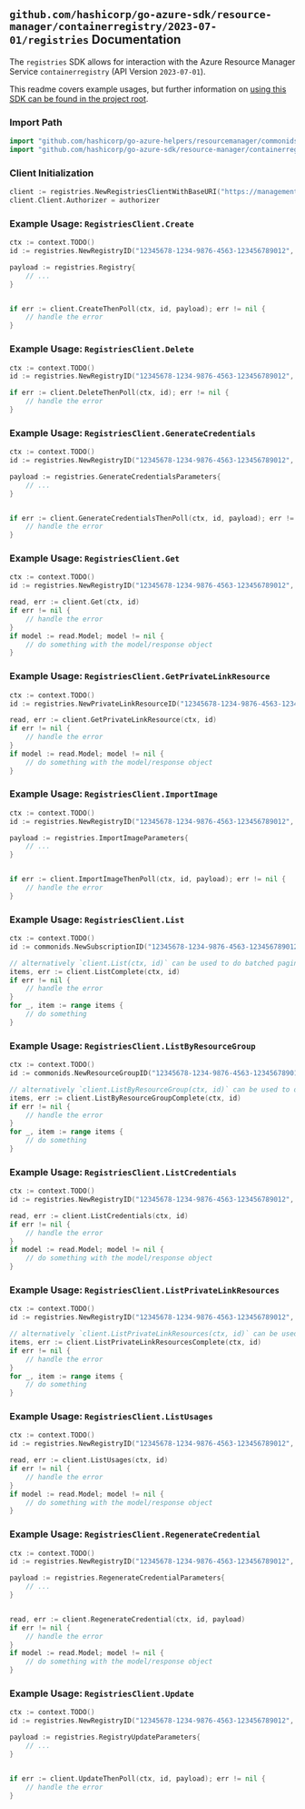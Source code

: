 
## `github.com/hashicorp/go-azure-sdk/resource-manager/containerregistry/2023-07-01/registries` Documentation

The `registries` SDK allows for interaction with the Azure Resource Manager Service `containerregistry` (API Version `2023-07-01`).

This readme covers example usages, but further information on [using this SDK can be found in the project root](https://github.com/hashicorp/go-azure-sdk/tree/main/docs).

### Import Path

```go
import "github.com/hashicorp/go-azure-helpers/resourcemanager/commonids"
import "github.com/hashicorp/go-azure-sdk/resource-manager/containerregistry/2023-07-01/registries"
```


### Client Initialization

```go
client := registries.NewRegistriesClientWithBaseURI("https://management.azure.com")
client.Client.Authorizer = authorizer
```


### Example Usage: `RegistriesClient.Create`

```go
ctx := context.TODO()
id := registries.NewRegistryID("12345678-1234-9876-4563-123456789012", "example-resource-group", "registryValue")

payload := registries.Registry{
	// ...
}


if err := client.CreateThenPoll(ctx, id, payload); err != nil {
	// handle the error
}
```


### Example Usage: `RegistriesClient.Delete`

```go
ctx := context.TODO()
id := registries.NewRegistryID("12345678-1234-9876-4563-123456789012", "example-resource-group", "registryValue")

if err := client.DeleteThenPoll(ctx, id); err != nil {
	// handle the error
}
```


### Example Usage: `RegistriesClient.GenerateCredentials`

```go
ctx := context.TODO()
id := registries.NewRegistryID("12345678-1234-9876-4563-123456789012", "example-resource-group", "registryValue")

payload := registries.GenerateCredentialsParameters{
	// ...
}


if err := client.GenerateCredentialsThenPoll(ctx, id, payload); err != nil {
	// handle the error
}
```


### Example Usage: `RegistriesClient.Get`

```go
ctx := context.TODO()
id := registries.NewRegistryID("12345678-1234-9876-4563-123456789012", "example-resource-group", "registryValue")

read, err := client.Get(ctx, id)
if err != nil {
	// handle the error
}
if model := read.Model; model != nil {
	// do something with the model/response object
}
```


### Example Usage: `RegistriesClient.GetPrivateLinkResource`

```go
ctx := context.TODO()
id := registries.NewPrivateLinkResourceID("12345678-1234-9876-4563-123456789012", "example-resource-group", "registryValue", "privateLinkResourceValue")

read, err := client.GetPrivateLinkResource(ctx, id)
if err != nil {
	// handle the error
}
if model := read.Model; model != nil {
	// do something with the model/response object
}
```


### Example Usage: `RegistriesClient.ImportImage`

```go
ctx := context.TODO()
id := registries.NewRegistryID("12345678-1234-9876-4563-123456789012", "example-resource-group", "registryValue")

payload := registries.ImportImageParameters{
	// ...
}


if err := client.ImportImageThenPoll(ctx, id, payload); err != nil {
	// handle the error
}
```


### Example Usage: `RegistriesClient.List`

```go
ctx := context.TODO()
id := commonids.NewSubscriptionID("12345678-1234-9876-4563-123456789012")

// alternatively `client.List(ctx, id)` can be used to do batched pagination
items, err := client.ListComplete(ctx, id)
if err != nil {
	// handle the error
}
for _, item := range items {
	// do something
}
```


### Example Usage: `RegistriesClient.ListByResourceGroup`

```go
ctx := context.TODO()
id := commonids.NewResourceGroupID("12345678-1234-9876-4563-123456789012", "example-resource-group")

// alternatively `client.ListByResourceGroup(ctx, id)` can be used to do batched pagination
items, err := client.ListByResourceGroupComplete(ctx, id)
if err != nil {
	// handle the error
}
for _, item := range items {
	// do something
}
```


### Example Usage: `RegistriesClient.ListCredentials`

```go
ctx := context.TODO()
id := registries.NewRegistryID("12345678-1234-9876-4563-123456789012", "example-resource-group", "registryValue")

read, err := client.ListCredentials(ctx, id)
if err != nil {
	// handle the error
}
if model := read.Model; model != nil {
	// do something with the model/response object
}
```


### Example Usage: `RegistriesClient.ListPrivateLinkResources`

```go
ctx := context.TODO()
id := registries.NewRegistryID("12345678-1234-9876-4563-123456789012", "example-resource-group", "registryValue")

// alternatively `client.ListPrivateLinkResources(ctx, id)` can be used to do batched pagination
items, err := client.ListPrivateLinkResourcesComplete(ctx, id)
if err != nil {
	// handle the error
}
for _, item := range items {
	// do something
}
```


### Example Usage: `RegistriesClient.ListUsages`

```go
ctx := context.TODO()
id := registries.NewRegistryID("12345678-1234-9876-4563-123456789012", "example-resource-group", "registryValue")

read, err := client.ListUsages(ctx, id)
if err != nil {
	// handle the error
}
if model := read.Model; model != nil {
	// do something with the model/response object
}
```


### Example Usage: `RegistriesClient.RegenerateCredential`

```go
ctx := context.TODO()
id := registries.NewRegistryID("12345678-1234-9876-4563-123456789012", "example-resource-group", "registryValue")

payload := registries.RegenerateCredentialParameters{
	// ...
}


read, err := client.RegenerateCredential(ctx, id, payload)
if err != nil {
	// handle the error
}
if model := read.Model; model != nil {
	// do something with the model/response object
}
```


### Example Usage: `RegistriesClient.Update`

```go
ctx := context.TODO()
id := registries.NewRegistryID("12345678-1234-9876-4563-123456789012", "example-resource-group", "registryValue")

payload := registries.RegistryUpdateParameters{
	// ...
}


if err := client.UpdateThenPoll(ctx, id, payload); err != nil {
	// handle the error
}
```
